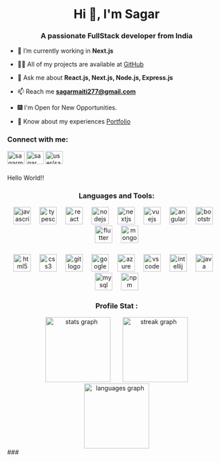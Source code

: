 <h1 align="center">Hi 👋, I'm Sagar</h1>
<h3 align="center">A passionate FullStack developer from India</h3>

- 🌱 I’m currently working in **Next.js**

- 👨‍💻 All of my projects are available at [GitHub](https://github.com/sagarmaiti26)

- 💬 Ask me about **React.js, Next.js, Node.js, Express.js**

- 📫 Reach me **sagarmaiti277@gmail.com**
  
-  🎆 I'm Open for New Opportunities.

- 📄 Know about my experiences [Portfolio](https://myportfolio-sagar.vercel.app/)

<h3 align="left">Connect with me:</h3>
<p align="left">
<a href="https://twitter.com/sagarmaiti26" target="blank"><img align="center" src="https://raw.githubusercontent.com/rahuldkjain/github-profile-readme-generator/master/src/images/icons/Social/twitter.svg" alt="sagarmaiti26" height="30" width="40" /></a>
<a href="https://instagram.com/sagar.maiti26" target="blank"><img align="center" src="https://raw.githubusercontent.com/rahuldkjain/github-profile-readme-generator/master/src/images/icons/Social/instagram.svg" alt="sagar.maiti26" height="30" width="40" /></a>
<a href="https://www.geeksforgeeks.org/user/sagarmaiti277/" target="blank"><img align="center" src="https://raw.githubusercontent.com/rahuldkjain/github-profile-readme-generator/master/src/images/icons/Social/geeks-for-geeks.svg" alt="user/sagarmaiti277" height="30" width="40" /></a>
</p>

###

<p align="left">Hello World!!</p>

###
<h3 align="center">Languages and Tools:</h3>

<div align="center">
  <img src="https://cdn.jsdelivr.net/gh/devicons/devicon/icons/javascript/javascript-original.svg" height="40" alt="javascript logo"  />
  <img width="12" />
  <img src="https://cdn.jsdelivr.net/gh/devicons/devicon/icons/typescript/typescript-original.svg" height="40" alt="typescript logo"  />
  <img width="12" />
  <img src="https://cdn.jsdelivr.net/gh/devicons/devicon/icons/react/react-original.svg" height="40" alt="react logo"  />
  <img width="12" />
  <img src="https://cdn.jsdelivr.net/gh/devicons/devicon/icons/nodejs/nodejs-original.svg" height="40" alt="nodejs logo"  />
  <img width="12" />
  <img src="https://cdn.jsdelivr.net/gh/devicons/devicon/icons/nextjs/nextjs-original.svg" height="40" alt="nextjs logo"  />
  <img width="12" />
  <img src="https://cdn.jsdelivr.net/gh/devicons/devicon/icons/vuejs/vuejs-original.svg" height="40" alt="vuejs logo"  />
  <img width="12" />
  <img src="https://cdn.jsdelivr.net/gh/devicons/devicon/icons/angularjs/angularjs-original.svg" height="40" alt="angularjs logo"  />
  <img width="12" />
  <img src="https://cdn.jsdelivr.net/gh/devicons/devicon/icons/bootstrap/bootstrap-original.svg" height="40" alt="bootstrap logo"  />
  <img width="12" />
  <img src="https://cdn.jsdelivr.net/gh/devicons/devicon/icons/flutter/flutter-original.svg" height="40" alt="flutter logo"  />
  <img width="12" />
  <img src="https://cdn.jsdelivr.net/gh/devicons/devicon/icons/mongodb/mongodb-original.svg" height="40" alt="mongodb logo"  />
</div>

###

<div align="center">
  <img src="https://cdn.jsdelivr.net/gh/devicons/devicon/icons/html5/html5-original.svg" height="40" alt="html5 logo"  />
  <img width="12" />
  <img src="https://cdn.jsdelivr.net/gh/devicons/devicon/icons/css3/css3-original.svg" height="40" alt="css3 logo"  />
  <img width="12" />
  <img src="https://cdn.jsdelivr.net/gh/devicons/devicon/icons/git/git-original.svg" height="40" alt="git logo"  />
  <img width="12" />
  <img src="https://cdn.jsdelivr.net/gh/devicons/devicon/icons/googlecloud/googlecloud-original.svg" height="40" alt="googlecloud logo"  />
  <img width="12" />
  <img src="https://cdn.jsdelivr.net/gh/devicons/devicon/icons/azure/azure-original.svg" height="40" alt="azure logo"  />
  <img width="12" />
  <img src="https://cdn.jsdelivr.net/gh/devicons/devicon/icons/vscode/vscode-original.svg" height="40" alt="vscode logo"  />
  <img width="12" />
  <img src="https://cdn.jsdelivr.net/gh/devicons/devicon/icons/intellij/intellij-original.svg" height="40" alt="intellij logo"  />
  <img width="12" />
  <img src="https://cdn.jsdelivr.net/gh/devicons/devicon/icons/java/java-original.svg" height="40" alt="java logo"  />
  <img width="12" />
  <img src="https://cdn.jsdelivr.net/gh/devicons/devicon/icons/mysql/mysql-original.svg" height="40" alt="mysql logo"  />
  <img width="12" />
  <img src="https://cdn.jsdelivr.net/gh/devicons/devicon/icons/npm/npm-original-wordmark.svg" height="40" alt="npm logo"  />
</div>


###

<h3 align="center">Profile Stat :</h3>


<div align="center">
  <img src="https://github-readme-stats.vercel.app/api?username=sagarmaiti26&theme=radical&hide_border=false&include_all_commits=false&count_private=false" height="150" alt="stats graph" />&nbsp;&nbsp;&nbsp;&nbsp;&nbsp;&nbsp;&nbsp;<img src="https://github-readme-stats.vercel.app/api/top-langs/?username=sagarmaiti26&theme=radical&hide_border=false&include_all_commits=false&count_private=false&layout=compact" height="150" alt="streak graph"  /><br>
  <img src="https://github-readme-streak-stats.herokuapp.com/?user=sagarmaiti26&theme=radical&hide_border=false" height="150" alt="languages graph" />
</div>
###
